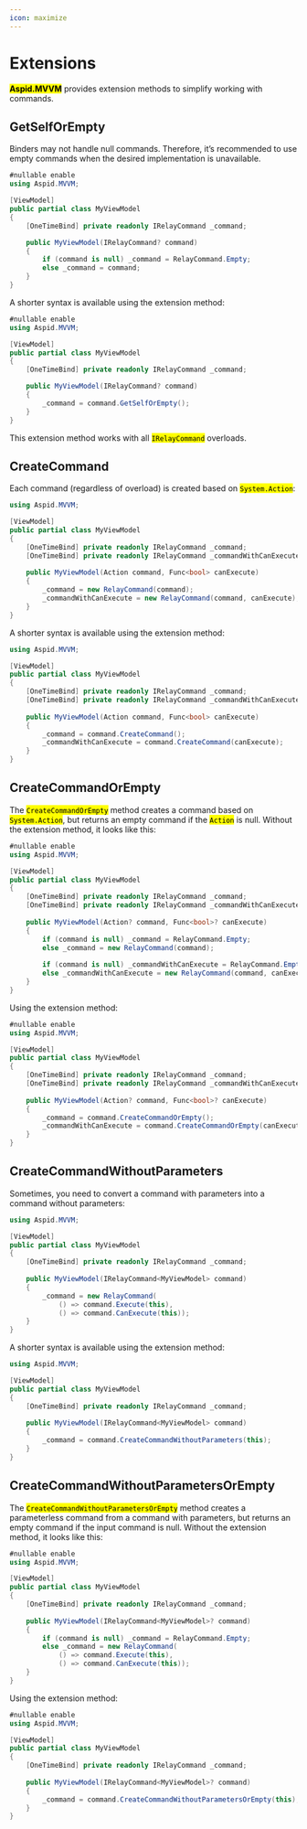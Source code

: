 ```yaml
---
icon: maximize
---
```


# Extensions

<mark style="color:$primary;">**Aspid.MVVM**</mark> provides extension methods to simplify working with commands.

## GetSelfOrEmpty

Binders may not handle null commands. Therefore, it’s recommended to use empty commands when the desired implementation is unavailable.

```csharp
#nullable enable
using Aspid.MVVM;

[ViewModel]
public partial class MyViewModel
{
    [OneTimeBind] private readonly IRelayCommand _command;

    public MyViewModel(IRelayCommand? command)
    {
        if (command is null) _command = RelayCommand.Empty;
        else _command = command;
    }
}
```

A shorter syntax is available using the extension method:

```csharp
#nullable enable
using Aspid.MVVM;

[ViewModel]
public partial class MyViewModel
{
    [OneTimeBind] private readonly IRelayCommand _command;

    public MyViewModel(IRelayCommand? command)
    {
        _command = command.GetSelfOrEmpty();
    }
}
```

This extension method works with all <mark style="color:$warning;">`IRelayCommand`</mark> overloads.

## CreateCommand

Each command (regardless of overload) is created based on <mark style="color:$warning;">`System.Action`</mark>:

```csharp
using Aspid.MVVM;

[ViewModel]
public partial class MyViewModel
{
    [OneTimeBind] private readonly IRelayCommand _command;
    [OneTimeBind] private readonly IRelayCommand _commandWithCanExecute;
    
    public MyViewModel(Action command, Func<bool> canExecute)
    {
        _command = new RelayCommand(command);
        _commandWithCanExecute = new RelayCommand(command, canExecute);
    }
}
```

A shorter syntax is available using the extension method:

```csharp
using Aspid.MVVM;

[ViewModel]
public partial class MyViewModel
{
    [OneTimeBind] private readonly IRelayCommand _command;
    [OneTimeBind] private readonly IRelayCommand _commandWithCanExecute;
    
    public MyViewModel(Action command, Func<bool> canExecute)
    {
        _command = command.CreateCommand();
        _commandWithCanExecute = command.CreateCommand(canExecute);
    }
}
```

## CreateCommandOrEmpty

The <mark style="color:$warning;">`CreateCommandOrEmpty`</mark> method creates a command based on <mark style="color:$warning;">`System.Action`</mark>, but returns an empty command if the <mark style="color:$warning;">`Action`</mark> is null. Without the extension method, it looks like this:

```csharp
#nullable enable
using Aspid.MVVM;

[ViewModel]
public partial class MyViewModel
{
    [OneTimeBind] private readonly IRelayCommand _command;
    [OneTimeBind] private readonly IRelayCommand _commandWithCanExecute;
    
    public MyViewModel(Action? command, Func<bool>? canExecute)
    {
        if (command is null) _command = RelayCommand.Empty;
        else _command = new RelayCommand(command);
        
        if (command is null) _commandWithCanExecute = RelayCommand.Empty;
        else _commandWithCanExecute = new RelayCommand(command, canExecute);   
    }
}
```

Using the extension method:

```csharp
#nullable enable
using Aspid.MVVM;

[ViewModel]
public partial class MyViewModel
{
    [OneTimeBind] private readonly IRelayCommand _command;
    [OneTimeBind] private readonly IRelayCommand _commandWithCanExecute;
    
    public MyViewModel(Action? command, Func<bool>? canExecute)
    {
        _command = command.CreateCommandOrEmpty();
        _commandWithCanExecute = command.CreateCommandOrEmpty(canExecute);
    }
}
```

## CreateCommandWithoutParameters

Sometimes, you need to convert a command with parameters into a command without parameters:

```csharp
using Aspid.MVVM;

[ViewModel]
public partial class MyViewModel
{
    [OneTimeBind] private readonly IRelayCommand _command;
    
    public MyViewModel(IRelayCommand<MyViewModel> command)
    {
        _command = new RelayCommand(
            () => command.Execute(this), 
            () => command.CanExecute(this));
    }
}
```

A shorter syntax is available using the extension method:

```csharp
using Aspid.MVVM;

[ViewModel]
public partial class MyViewModel
{
    [OneTimeBind] private readonly IRelayCommand _command;
    
    public MyViewModel(IRelayCommand<MyViewModel> command)
    {
        _command = command.CreateCommandWithoutParameters(this);
    }
}
```

## CreateCommandWithoutParametersOrEmpty

The <mark style="color:$warning;">`CreateCommandWithoutParametersOrEmpty`</mark> method creates a parameterless command from a command with parameters, but returns an empty command if the input command is null. Without the extension method, it looks like this:

```csharp
#nullable enable
using Aspid.MVVM;

[ViewModel]
public partial class MyViewModel
{
    [OneTimeBind] private readonly IRelayCommand _command;
    
    public MyViewModel(IRelayCommand<MyViewModel>? command)
    {
        if (command is null) _command = RelayCommand.Empty;
        else _command = new RelayCommand(
            () => command.Execute(this), 
            () => command.CanExecute(this)); 
    }
}
```

Using the extension method:

```csharp
#nullable enable
using Aspid.MVVM;

[ViewModel]
public partial class MyViewModel
{
    [OneTimeBind] private readonly IRelayCommand _command;
    
    public MyViewModel(IRelayCommand<MyViewModel>? command)
    {
        _command = command.CreateCommandWithoutParametersOrEmpty(this);
    }
}
```
